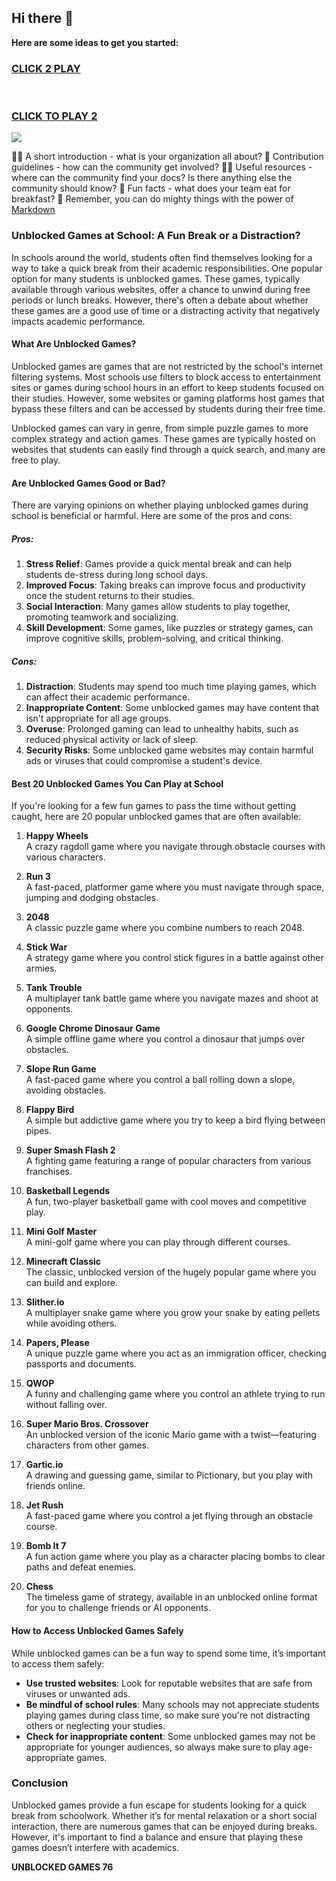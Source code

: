 ## Hi there 👋

**Here are some ideas to get you started:**
<h3>
<a href="https://1lesson.guru">CLICK 2 PLAY</a>
</br></br></br>

<a href="https://lesson-1-guru.pages.dev/">CLICK TO PLAY 2</A>

  
</h3>
<a href="https://unblockedgames76-da9497.gitlab.io/"><img src="https://clearcache.store/games.png"></a>

🙋‍♀️ A short introduction - what is your organization all about?
🌈 Contribution guidelines - how can the community get involved?
👩‍💻 Useful resources - where can the community find your docs? Is there anything else the community should know?
🍿 Fun facts - what does your team eat for breakfast?
🧙 Remember, you can do mighty things with the power of [Markdown](https://docs.github.com/github/writing-on-github/getting-started-with-writing-and-formatting-on-github/basic-writing-and-formatting-syntax)

### Unblocked Games at School: A Fun Break or a Distraction?

In schools around the world, students often find themselves looking for a way to take a quick break from their academic responsibilities. One popular option for many students is unblocked games. These games, typically available through various websites, offer a chance to unwind during free periods or lunch breaks. However, there's often a debate about whether these games are a good use of time or a distracting activity that negatively impacts academic performance.

#### What Are Unblocked Games?

Unblocked games are games that are not restricted by the school's internet filtering systems. Most schools use filters to block access to entertainment sites or games during school hours in an effort to keep students focused on their studies. However, some websites or gaming platforms host games that bypass these filters and can be accessed by students during their free time.

Unblocked games can vary in genre, from simple puzzle games to more complex strategy and action games. These games are typically hosted on websites that students can easily find through a quick search, and many are free to play.

#### Are Unblocked Games Good or Bad?

There are varying opinions on whether playing unblocked games during school is beneficial or harmful. Here are some of the pros and cons:

##### Pros:
1. **Stress Relief**: Games provide a quick mental break and can help students de-stress during long school days.
2. **Improved Focus**: Taking breaks can improve focus and productivity once the student returns to their studies.
3. **Social Interaction**: Many games allow students to play together, promoting teamwork and socializing.
4. **Skill Development**: Some games, like puzzles or strategy games, can improve cognitive skills, problem-solving, and critical thinking.

##### Cons:
1. **Distraction**: Students may spend too much time playing games, which can affect their academic performance.
2. **Inappropriate Content**: Some unblocked games may have content that isn't appropriate for all age groups.
3. **Overuse**: Prolonged gaming can lead to unhealthy habits, such as reduced physical activity or lack of sleep.
4. **Security Risks**: Some unblocked game websites may contain harmful ads or viruses that could compromise a student's device.

#### Best 20 Unblocked Games You Can Play at School

If you're looking for a few fun games to pass the time without getting caught, here are 20 popular unblocked games that are often available:

1. **Happy Wheels**  
   A crazy ragdoll game where you navigate through obstacle courses with various characters. 

2. **Run 3**  
   A fast-paced, platformer game where you must navigate through space, jumping and dodging obstacles.

3. **2048**  
   A classic puzzle game where you combine numbers to reach 2048.

4. **Stick War**  
   A strategy game where you control stick figures in a battle against other armies.

5. **Tank Trouble**  
   A multiplayer tank battle game where you navigate mazes and shoot at opponents.

6. **Google Chrome Dinosaur Game**  
   A simple offline game where you control a dinosaur that jumps over obstacles.

7. **Slope Run Game**  
   A fast-paced game where you control a ball rolling down a slope, avoiding obstacles.

8. **Flappy Bird**  
   A simple but addictive game where you try to keep a bird flying between pipes.

9. **Super Smash Flash 2**  
   A fighting game featuring a range of popular characters from various franchises.

10. **Basketball Legends**  
   A fun, two-player basketball game with cool moves and competitive play.

11. **Mini Golf Master**  
   A mini-golf game where you can play through different courses.

12. **Minecraft Classic**  
   The classic, unblocked version of the hugely popular game where you can build and explore.

13. **Slither.io**  
   A multiplayer snake game where you grow your snake by eating pellets while avoiding others.

14. **Papers, Please**  
   A unique puzzle game where you act as an immigration officer, checking passports and documents.

15. **QWOP**  
   A funny and challenging game where you control an athlete trying to run without falling over.

16. **Super Mario Bros. Crossover**  
   An unblocked version of the iconic Mario game with a twist—featuring characters from other games.

17. **Gartic.io**  
   A drawing and guessing game, similar to Pictionary, but you play with friends online.

18. **Jet Rush**  
   A fast-paced game where you control a jet flying through an obstacle course.

19. **Bomb It 7**  
   A fun action game where you play as a character placing bombs to clear paths and defeat enemies.

20. **Chess**  
   The timeless game of strategy, available in an unblocked online format for you to challenge friends or AI opponents.

#### How to Access Unblocked Games Safely

While unblocked games can be a fun way to spend some time, it’s important to access them safely:

- **Use trusted websites**: Look for reputable websites that are safe from viruses or unwanted ads.
- **Be mindful of school rules**: Many schools may not appreciate students playing games during class time, so make sure you're not distracting others or neglecting your studies.
- **Check for inappropriate content**: Some unblocked games may not be appropriate for younger audiences, so always make sure to play age-appropriate games.

### Conclusion

Unblocked games provide a fun escape for students looking for a quick break from schoolwork. Whether it’s for mental relaxation or a short social interaction, there are numerous games that can be enjoyed during breaks. However, it's important to find a balance and ensure that playing these games doesn’t interfere with academics.

**UNBLOCKED GAMES 76**

